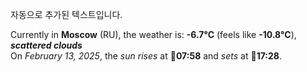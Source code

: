 
자동으로 추가된 텍스트입니다.

<!--START_SECTION:weather:moscow-->
Currently in **Moscow** (RU), the weather is: **-6.7°C** (feels like **-10.8°C**), ***scattered clouds***<br/>
On *February 13, 2025*, the *sun rises* at 🌅**07:58** and *sets* at 🌇**17:28**.
<!--END_SECTION:weather-->
